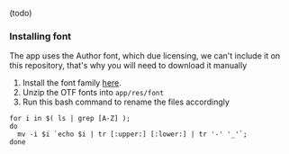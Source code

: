 (todo)

### Installing font
The app uses the Author font, which due licensing, we can't include it on this repository, that's why you will need to download it manually

1. Install the font family [here](https://www.fontshare.com/fonts/author).
2. Unzip the OTF fonts into `app/res/font`
3. Run this bash command to rename the files accordingly
```shell
for i in $( ls | grep [A-Z] );
do 
  mv -i $i `echo $i | tr [:upper:] [:lower:] | tr '-' '_'`;
done
```